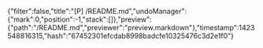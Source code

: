 {"filter":false,"title":"[P] /README.md","undoManager":{"mark":0,"position":-1,"stack":[]},"preview":{"path":"/README.md","previewer":"preview.markdown"},"timestamp":1423548816315,"hash":"67452301efcdab8998badcfe10325476c3d2e1f0"}